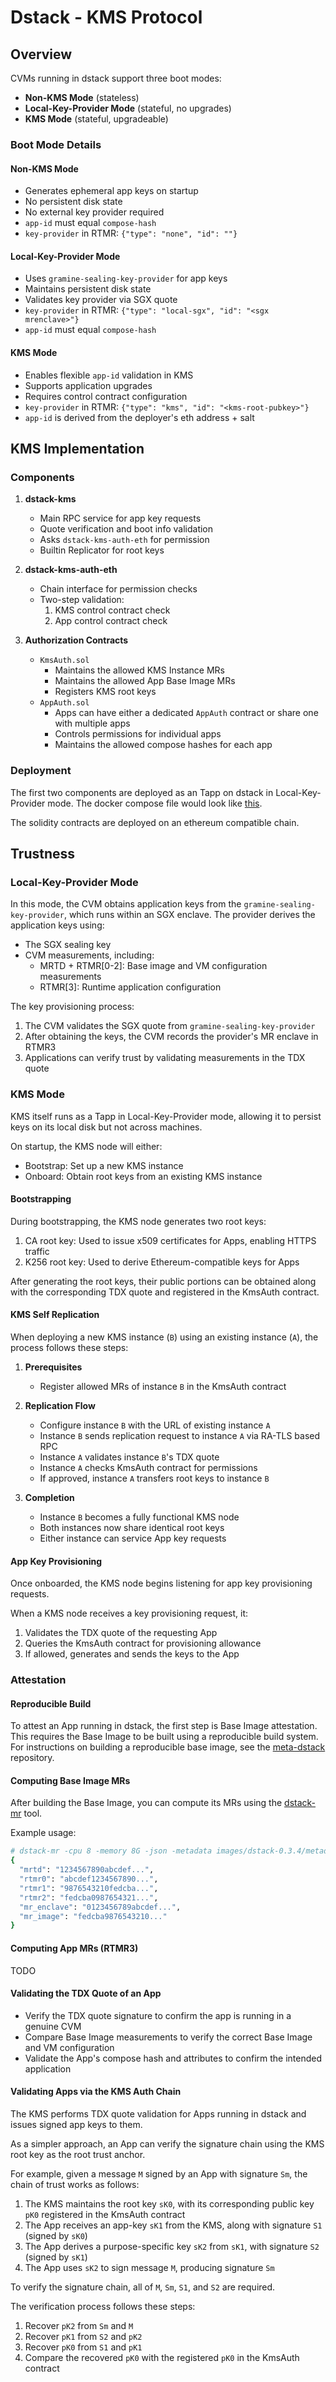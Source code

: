 # Dstack - KMS Protocol

## Overview

CVMs running in dstack support three boot modes:
- **Non-KMS Mode** (stateless)
- **Local-Key-Provider Mode** (stateful, no upgrades)
- **KMS Mode** (stateful, upgradeable)

### Boot Mode Details

#### Non-KMS Mode
- Generates ephemeral app keys on startup
- No persistent disk state
- No external key provider required
- `app-id` must equal `compose-hash`
- `key-provider` in RTMR: `{"type": "none", "id": ""}`

#### Local-Key-Provider Mode
- Uses `gramine-sealing-key-provider` for app keys
- Maintains persistent disk state
- Validates key provider via SGX quote
- `key-provider` in RTMR: `{"type": "local-sgx", "id": "<sgx mrenclave>"}`
- `app-id` must equal `compose-hash`

#### KMS Mode
- Enables flexible `app-id` validation in KMS
- Supports application upgrades
- Requires control contract configuration
- `key-provider` in RTMR: `{"type": "kms", "id": "<kms-root-pubkey>"}`
- `app-id` is derived from the deployer's eth address + salt

## KMS Implementation

### Components
1. **dstack-kms**
   - Main RPC service for app key requests
   - Quote verification and boot info validation
   - Asks `dstack-kms-auth-eth` for permission
   - Builtin Replicator for root keys
   
2. **dstack-kms-auth-eth**
   - Chain interface for permission checks
   - Two-step validation:
     1. KMS control contract check
     2. App control contract check

3. **Authorization Contracts**
   - `KmsAuth.sol`
      - Maintains the allowed KMS Instance MRs
      - Maintains the allowed App Base Image MRs
      - Registers KMS root keys
   - `AppAuth.sol`
      - Apps can have either a dedicated `AppAuth` contract or share one with multiple apps
      - Controls permissions for individual apps
      - Maintains the allowed compose hashes for each app

### Deployment
The first two components are deployed as an Tapp on dstack in Local-Key-Provider mode.
The docker compose file would look like [this](tapp/docker-compose.yaml).

The solidity contracts are deployed on an ethereum compatible chain.


## Trustness

### Local-Key-Provider Mode
In this mode, the CVM obtains application keys from the `gramine-sealing-key-provider`, which runs within an SGX enclave. The provider derives the application keys using:
- The SGX sealing key
- CVM measurements, including:
  - MRTD + RTMR[0-2]: Base image and VM configuration measurements
  - RTMR[3]: Runtime application configuration

The key provisioning process:
1. The CVM validates the SGX quote from `gramine-sealing-key-provider`
2. After obtaining the keys, the CVM records the provider's MR enclave in RTMR3
3. Applications can verify trust by validating measurements in the TDX quote

### KMS Mode

KMS itself runs as a Tapp in Local-Key-Provider mode,
allowing it to persist keys on its local disk but not across machines.

On startup, the KMS node will either:
- Bootstrap: Set up a new KMS instance
- Onboard: Obtain root keys from an existing KMS instance

#### Bootstrapping
During bootstrapping, the KMS node generates two root keys:
1. CA root key: Used to issue x509 certificates for Apps, enabling HTTPS traffic
2. K256 root key: Used to derive Ethereum-compatible keys for Apps

After generating the root keys, their public portions can be obtained along with the corresponding TDX quote and registered in the KmsAuth contract.

#### KMS Self Replication
When deploying a new KMS instance (`B`) using an existing instance (`A`), the process follows these steps:

1. **Prerequisites**
   - Register allowed MRs of instance `B` in the KmsAuth contract

2. **Replication Flow**
   - Configure instance `B` with the URL of existing instance `A`
   - Instance `B` sends replication request to instance `A` via RA-TLS based RPC
   - Instance `A` validates instance `B`'s TDX quote
   - Instance `A` checks KmsAuth contract for permissions
   - If approved, instance `A` transfers root keys to instance `B`

3. **Completion**
   - Instance `B` becomes a fully functional KMS node
   - Both instances now share identical root keys
   - Either instance can service App key requests

#### App Key Provisioning

Once onboarded, the KMS node begins listening for app key provisioning requests.

When a KMS node receives a key provisioning request, it:
1. Validates the TDX quote of the requesting App
2. Queries the KmsAuth contract for provisioning allowance
3. If allowed, generates and sends the keys to the App

### Attestation

#### Reproducible Build
To attest an App running in dstack, the first step is Base Image attestation. This requires the Base Image to be built using a reproducible build system.
For instructions on building a reproducible base image, see the [meta-dstack](https://github.com/Dstack-TEE/meta-dstack?tab=readme-ov-file#build-commands) repository.

#### Computing Base Image MRs

After building the Base Image, you can compute its MRs using the [dstack-mr](https://github.com/kvinwang/dstack-mr) tool.

Example usage:
```bash
# dstack-mr -cpu 8 -memory 8G -json -metadata images/dstack-0.3.4/metadata.json
{
  "mrtd": "1234567890abcdef...",
  "rtmr0": "abcdef1234567890...",
  "rtmr1": "9876543210fedcba...",
  "rtmr2": "fedcba0987654321...",
  "mr_enclave": "0123456789abcdef...",
  "mr_image": "fedcba9876543210..."
}
```

#### Computing App MRs (RTMR3)

TODO

#### Validating the TDX Quote of an App

- Verify the TDX quote signature to confirm the app is running in a genuine CVM
- Compare Base Image measurements to verify the correct Base Image and VM configuration
- Validate the App's compose hash and attributes to confirm the intended application

#### Validating Apps via the KMS Auth Chain

The KMS performs TDX quote validation for Apps running in dstack and issues signed app keys to them.

As a simpler approach, an App can verify the signature chain using the KMS root key as the root trust anchor.

For example, given a message `M` signed by an App with signature `Sm`, the chain of trust works as follows:

1. The KMS maintains the root key `sK0`, with its corresponding public key `pK0` registered in the KmsAuth contract
2. The App receives an app-key `sK1` from the KMS, along with signature `S1` (signed by `sK0`)
3. The App derives a purpose-specific key `sK2` from `sK1`, with signature `S2` (signed by `sK1`)
4. The App uses `sK2` to sign message `M`, producing signature `Sm`

To verify the signature chain, all of `M`, `Sm`, `S1`, and `S2` are required.

The verification process follows these steps:

1. Recover `pK2` from `Sm` and `M`
2. Recover `pK1` from `S2` and `pK2`
3. Recover `pK0` from `S1` and `pK1`
4. Compare the recovered `pK0` with the registered `pK0` in the KmsAuth contract
